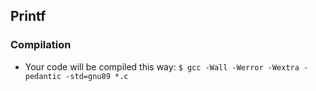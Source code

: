 ## Printf

### Compilation
- Your code will be compiled this way: 
  `$ gcc -Wall -Werror -Wextra -pedantic -std=gnu89 *.c`
